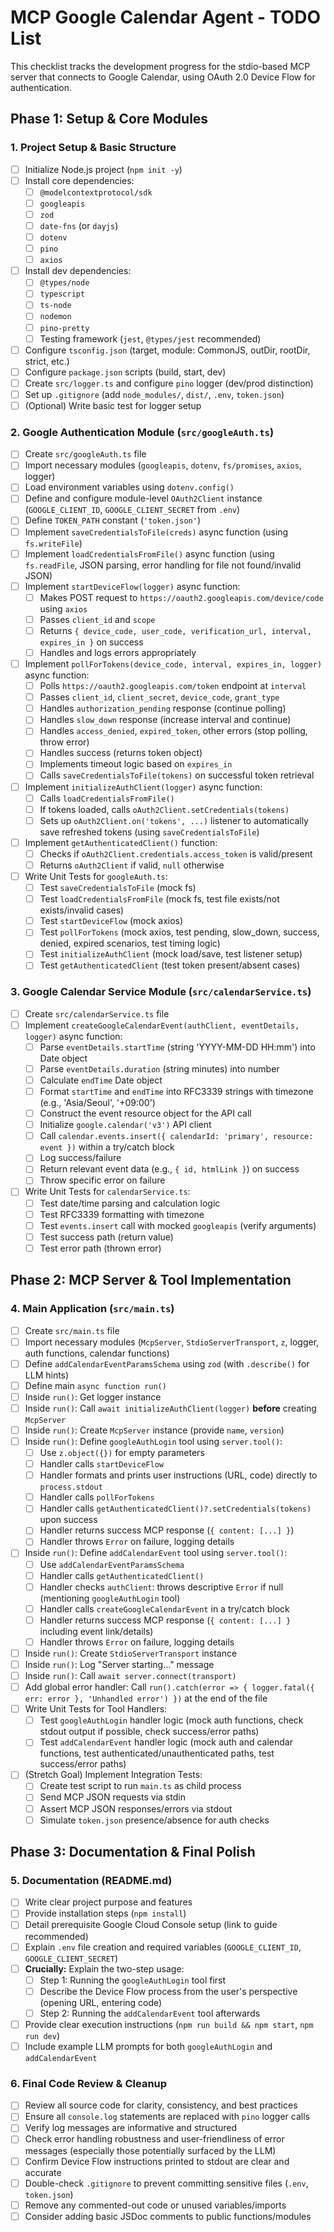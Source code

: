 # MCP Google Calendar Agent - TODO List

This checklist tracks the development progress for the stdio-based MCP server that connects to Google Calendar, using OAuth 2.0 Device Flow for authentication.

## Phase 1: Setup & Core Modules

### 1. Project Setup & Basic Structure

- [ ] Initialize Node.js project (`npm init -y`)
- [ ] Install core dependencies:
  - [ ] `@modelcontextprotocol/sdk`
  - [ ] `googleapis`
  - [ ] `zod`
  - [ ] `date-fns` (or `dayjs`)
  - [ ] `dotenv`
  - [ ] `pino`
  - [ ] `axios`
- [ ] Install dev dependencies:
  - [ ] `@types/node`
  - [ ] `typescript`
  - [ ] `ts-node`
  - [ ] `nodemon`
  - [ ] `pino-pretty`
  - [ ] Testing framework (`jest`, `@types/jest` recommended)
- [ ] Configure `tsconfig.json` (target, module: CommonJS, outDir, rootDir, strict, etc.)
- [ ] Configure `package.json` scripts (build, start, dev)
- [ ] Create `src/logger.ts` and configure `pino` logger (dev/prod distinction)
- [ ] Set up `.gitignore` (add `node_modules/`, `dist/`, `.env`, `token.json`)
- [ ] (Optional) Write basic test for logger setup

### 2. Google Authentication Module (`src/googleAuth.ts`)

- [ ] Create `src/googleAuth.ts` file
- [ ] Import necessary modules (`googleapis`, `dotenv`, `fs/promises`, `axios`, logger)
- [ ] Load environment variables using `dotenv.config()`
- [ ] Define and configure module-level `OAuth2Client` instance (`GOOGLE_CLIENT_ID`, `GOOGLE_CLIENT_SECRET` from `.env`)
- [ ] Define `TOKEN_PATH` constant (`'token.json'`)
- [ ] Implement `saveCredentialsToFile(creds)` async function (using `fs.writeFile`)
- [ ] Implement `loadCredentialsFromFile()` async function (using `fs.readFile`, JSON parsing, error handling for file not found/invalid JSON)
- [ ] Implement `startDeviceFlow(logger)` async function:
  - [ ] Makes POST request to `https://oauth2.googleapis.com/device/code` using `axios`
  - [ ] Passes `client_id` and `scope`
  - [ ] Returns `{ device_code, user_code, verification_url, interval, expires_in }` on success
  - [ ] Handles and logs errors appropriately
- [ ] Implement `pollForTokens(device_code, interval, expires_in, logger)` async function:
  - [ ] Polls `https://oauth2.googleapis.com/token` endpoint at `interval`
  - [ ] Passes `client_id`, `client_secret`, `device_code`, `grant_type`
  - [ ] Handles `authorization_pending` response (continue polling)
  - [ ] Handles `slow_down` response (increase interval and continue)
  - [ ] Handles `access_denied`, `expired_token`, other errors (stop polling, throw error)
  - [ ] Handles success (returns token object)
  - [ ] Implements timeout logic based on `expires_in`
  - [ ] Calls `saveCredentialsToFile(tokens)` on successful token retrieval
- [ ] Implement `initializeAuthClient(logger)` async function:
  - [ ] Calls `loadCredentialsFromFile()`
  - [ ] If tokens loaded, calls `oAuth2Client.setCredentials(tokens)`
  - [ ] Sets up `oAuth2Client.on('tokens', ...)` listener to automatically save refreshed tokens (using `saveCredentialsToFile`)
- [ ] Implement `getAuthenticatedClient()` function:
  - [ ] Checks if `oAuth2Client.credentials.access_token` is valid/present
  - [ ] Returns `oAuth2Client` if valid, `null` otherwise
- [ ] Write Unit Tests for `googleAuth.ts`:
  - [ ] Test `saveCredentialsToFile` (mock fs)
  - [ ] Test `loadCredentialsFromFile` (mock fs, test file exists/not exists/invalid cases)
  - [ ] Test `startDeviceFlow` (mock axios)
  - [ ] Test `pollForTokens` (mock axios, test pending, slow_down, success, denied, expired scenarios, test timing logic)
  - [ ] Test `initializeAuthClient` (mock load/save, test listener setup)
  - [ ] Test `getAuthenticatedClient` (test token present/absent cases)

### 3. Google Calendar Service Module (`src/calendarService.ts`)

- [ ] Create `src/calendarService.ts` file
- [ ] Implement `createGoogleCalendarEvent(authClient, eventDetails, logger)` async function:
  - [ ] Parse `eventDetails.startTime` (string 'YYYY-MM-DD HH:mm') into Date object
  - [ ] Parse `eventDetails.duration` (string minutes) into number
  - [ ] Calculate `endTime` Date object
  - [ ] Format `startTime` and `endTime` into RFC3339 strings with timezone (e.g., 'Asia/Seoul', '+09:00')
  - [ ] Construct the event resource object for the API call
  - [ ] Initialize `google.calendar('v3')` API client
  - [ ] Call `calendar.events.insert({ calendarId: 'primary', resource: event })` within a try/catch block
  - [ ] Log success/failure
  - [ ] Return relevant event data (e.g., `{ id, htmlLink }`) on success
  - [ ] Throw specific error on failure
- [ ] Write Unit Tests for `calendarService.ts`:
  - [ ] Test date/time parsing and calculation logic
  - [ ] Test RFC3339 formatting with timezone
  - [ ] Test `events.insert` call with mocked `googleapis` (verify arguments)
  - [ ] Test success path (return value)
  - [ ] Test error path (thrown error)

## Phase 2: MCP Server & Tool Implementation

### 4. Main Application (`src/main.ts`)

- [ ] Create `src/main.ts` file
- [ ] Import necessary modules (`McpServer`, `StdioServerTransport`, `z`, logger, auth functions, calendar functions)
- [ ] Define `addCalendarEventParamsSchema` using `zod` (with `.describe()` for LLM hints)
- [ ] Define main `async function run()`
- [ ] Inside `run()`: Get logger instance
- [ ] Inside `run()`: Call `await initializeAuthClient(logger)` **before** creating `McpServer`
- [ ] Inside `run()`: Create `McpServer` instance (provide `name`, `version`)
- [ ] Inside `run()`: Define `googleAuthLogin` tool using `server.tool()`:
  - [ ] Use `z.object({})` for empty parameters
  - [ ] Handler calls `startDeviceFlow`
  - [ ] Handler formats and prints user instructions (URL, code) directly to `process.stdout`
  - [ ] Handler calls `pollForTokens`
  - [ ] Handler calls `getAuthenticatedClient()?.setCredentials(tokens)` upon success
  - [ ] Handler returns success MCP response (`{ content: [...] }`)
  - [ ] Handler throws `Error` on failure, logging details
- [ ] Inside `run()`: Define `addCalendarEvent` tool using `server.tool()`:
  - [ ] Use `addCalendarEventParamsSchema`
  - [ ] Handler calls `getAuthenticatedClient()`
  - [ ] Handler checks `authClient`: throws descriptive `Error` if null (mentioning `googleAuthLogin` tool)
  - [ ] Handler calls `createGoogleCalendarEvent` in a try/catch block
  - [ ] Handler returns success MCP response (`{ content: [...] }` including event link/details)
  - [ ] Handler throws `Error` on failure, logging details
- [ ] Inside `run()`: Create `StdioServerTransport` instance
- [ ] Inside `run()`: Log "Server starting..." message
- [ ] Inside `run()`: Call `await server.connect(transport)`
- [ ] Add global error handler: Call `run().catch(error => { logger.fatal({ err: error }, 'Unhandled error') })` at the end of the file
- [ ] Write Unit Tests for Tool Handlers:
  - [ ] Test `googleAuthLogin` handler logic (mock auth functions, check stdout output if possible, check success/error paths)
  - [ ] Test `addCalendarEvent` handler logic (mock auth and calendar functions, test authenticated/unauthenticated paths, test success/error paths)
- [ ] (Stretch Goal) Implement Integration Tests:
  - [ ] Create test script to run `main.ts` as child process
  - [ ] Send MCP JSON requests via stdin
  - [ ] Assert MCP JSON responses/errors via stdout
  - [ ] Simulate `token.json` presence/absence for auth checks

## Phase 3: Documentation & Final Polish

### 5. Documentation (README.md)

- [ ] Write clear project purpose and features
- [ ] Provide installation steps (`npm install`)
- [ ] Detail prerequisite Google Cloud Console setup (link to guide recommended)
- [ ] Explain `.env` file creation and required variables (`GOOGLE_CLIENT_ID`, `GOOGLE_CLIENT_SECRET`)
- [ ] **Crucially:** Explain the two-step usage:
  - [ ] Step 1: Running the `googleAuthLogin` tool first
  - [ ] Describe the Device Flow process from the user's perspective (opening URL, entering code)
  - [ ] Step 2: Running the `addCalendarEvent` tool afterwards
- [ ] Provide clear execution instructions (`npm run build && npm start`, `npm run dev`)
- [ ] Include example LLM prompts for both `googleAuthLogin` and `addCalendarEvent`

### 6. Final Code Review & Cleanup

- [ ] Review all source code for clarity, consistency, and best practices
- [ ] Ensure all `console.log` statements are replaced with `pino` logger calls
- [ ] Verify log messages are informative and structured
- [ ] Check error handling robustness and user-friendliness of error messages (especially those potentially surfaced by the LLM)
- [ ] Confirm Device Flow instructions printed to stdout are clear and accurate
- [ ] Double-check `.gitignore` to prevent committing sensitive files (`.env`, `token.json`)
- [ ] Remove any commented-out code or unused variables/imports
- [ ] Consider adding basic JSDoc comments to public functions/modules
